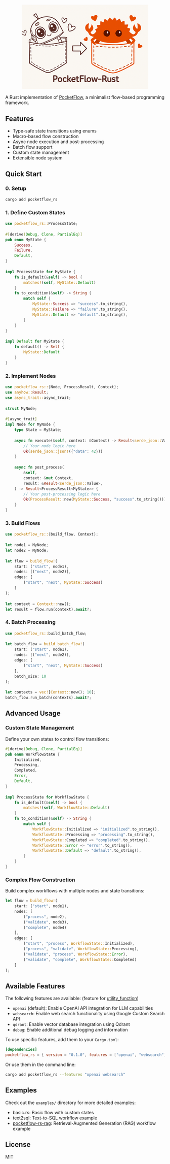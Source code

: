 <div align="center">
  <img src="./static/pocketflow_rust_title.png" alt="Pocket Flow – 100-line minimalist LLM framework" width="400"/>
</div>

A Rust implementation of [PocketFlow](https://github.com/The-Pocket/PocketFlow), a minimalist flow-based programming framework.

## Features

- Type-safe state transitions using enums
- Macro-based flow construction
- Async node execution and post-processing
- Batch flow support
- Custom state management
- Extensible node system

## Quick Start

### 0. Setup

```bash
cargo add pocketflow_rs
```

### 1. Define Custom States

```rust
use pocketflow_rs::ProcessState;

#[derive(Debug, Clone, PartialEq)]
pub enum MyState {
    Success,
    Failure,
    Default,
}

impl ProcessState for MyState {
    fn is_default(&self) -> bool {
        matches!(self, MyState::Default)
    }
    fn to_condition(&self) -> String {
        match self {
            MyState::Success => "success".to_string(),
            MyState::Failure => "failure".to_string(),
            MyState::Default => "default".to_string(),
        }
    }
}

impl Default for MyState {
    fn default() -> Self {
        MyState::Default
    }
}
```

### 2. Implement Nodes

```rust
use pocketflow_rs::{Node, ProcessResult, Context};
use anyhow::Result;
use async_trait::async_trait;

struct MyNode;

#[async_trait]
impl Node for MyNode {
    type State = MyState;

    async fn execute(&self, context: &Context) -> Result<serde_json::Value> {
        // Your node logic here
        Ok(serde_json::json!({"data": 42}))
    }

    async fn post_process(
        &self,
        context: &mut Context,
        result: &Result<serde_json::Value>,
    ) -> Result<ProcessResult<MyState>> {
        // Your post-processing logic here
        Ok(ProcessResult::new(MyState::Success, "success".to_string()))
    }
}
```

### 3. Build Flows

```rust
use pocketflow_rs::{build_flow, Context};

let node1 = MyNode;
let node2 = MyNode;

let flow = build_flow!(
    start: ("start", node1),
    nodes: [("next", node2)],
    edges: [
        ("start", "next", MyState::Success)
    ]
);

let context = Context::new();
let result = flow.run(context).await?;
```

### 4. Batch Processing

```rust
use pocketflow_rs::build_batch_flow;

let batch_flow = build_batch_flow!(
    start: ("start", node1),
    nodes: [("next", node2)],
    edges: [
        ("start", "next", MyState::Success)
    ],
    batch_size: 10
);

let contexts = vec![Context::new(); 10];
batch_flow.run_batch(contexts).await?;
```

## Advanced Usage

### Custom State Management

Define your own states to control flow transitions:

```rust
#[derive(Debug, Clone, PartialEq)]
pub enum WorkflowState {
    Initialized,
    Processing,
    Completed,
    Error,
    Default,
}

impl ProcessState for WorkflowState {
    fn is_default(&self) -> bool {
        matches!(self, WorkflowState::Default)
    }
    fn to_condition(&self) -> String {
        match self {
            WorkflowState::Initialized => "initialized".to_string(),
            WorkflowState::Processing => "processing".to_string(),
            WorkflowState::Completed => "completed".to_string(),
            WorkflowState::Error => "error".to_string(),
            WorkflowState::Default => "default".to_string(),
        }
    }
}
```

### Complex Flow Construction

Build complex workflows with multiple nodes and state transitions:

```rust
let flow = build_flow!(
    start: ("start", node1),
    nodes: [
        ("process", node2),
        ("validate", node3),
        ("complete", node4)
    ],
    edges: [
        ("start", "process", WorkflowState::Initialized),
        ("process", "validate", WorkflowState::Processing),
        ("validate", "process", WorkflowState::Error),
        ("validate", "complete", WorkflowState::Completed)
    ]
);
```

## Available Features

The following features are available: (feature for [utility_function](https://the-pocket.github.io/PocketFlow/utility_function/))

- `openai` (default): Enable OpenAI API integration for LLM capabilities
- `websearch`: Enable web search functionality using Google Custom Search API
- `qdrant`: Enable vector database integration using Qdrant
- `debug`: Enable additional debug logging and information

To use specific features, add them to your `Cargo.toml`:

```toml
[dependencies]
pocketflow_rs = { version = "0.1.0", features = ["openai", "websearch"] }
```

Or use them in the command line:

```bash
cargo add pocketflow_rs --features "openai websearch"
```

## Examples

Check out the `examples/` directory for more detailed examples:

- basic.rs: Basic flow with custom states
- text2sql: Text-to-SQL workflow example
- [pocketflow-rs-rag](./examples/pocketflow-rs-rag/README.md): Retrieval-Augmented Generation (RAG) workflow example

## License

MIT
